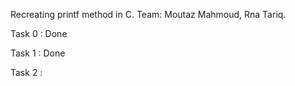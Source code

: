 Recreating printf method in C.
Team: Moutaz Mahmoud, Rna Tariq.

Task 0 : Done

Task 1 : Done

Task 2 :
